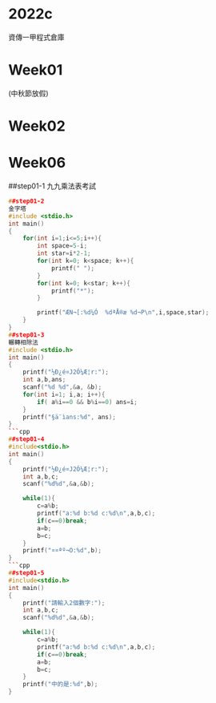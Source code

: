 # 2022c
資傳一甲程式倉庫

# Week01
(中秋節放假)

# Week02



# Week06
##step01-1
九九乘法表考試
```cpp
##step01-2
金字塔
#include <stdio.h>
int main()
{
    for(int i=1;i<=5;i++){
        int space=5-i;
        int star=i*2-1;
        for(int k=0; k<space; k++){
            printf(" ");
        }
        for(int k=0; k<star; k++){
            printf("*");
        }

        printf("ÆN¬[:%d¼Ó  %dªÅ®æ %d¬P\n",i,space,star);
    }
}
##step01-3
輾轉相除法
#include <stdio.h>
int main()
{
    printf("½Ð¿é¤J2­Ó¼Æ¦r:");
    int a,b,ans;
    scanf("%d %d",&a, &b);
    for(int i=1; i,a; i++){
        if( a%i==0 && b%i==0) ans=i;
    }
    printf("§ä¨ìans:%d", ans);
}
```cpp
##step01-4
#include<stdio.h>
int main()
{
    printf("½Ð¿é¤J2­Ó¼Æ¦r:");
    int a,b,c;
    scanf("%d%d",&a,&b);

    while(1){
        c=a%b;
        printf("a:%d b:%d c:%d\n",a,b,c);
        if(c==0)break;
        a=b;
        b=c;
    }
    printf("¤¤ªº¬O:%d",b);
}
```cpp
##step01-5
#include<stdio.h>
int main()
{
    printf("請輸入2個數字:");
    int a,b,c;
    scanf("%d%d",&a,&b);

    while(1){
        c=a%b;
        printf("a:%d b:%d c:%d\n",a,b,c);
        if(c==0)break;
        a=b;
        b=c;
    }
    printf("中的是:%d",b);
}
